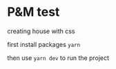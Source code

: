 # P&M test

creating house with css

first install packages `yarn`

then use `yarn dev` to run the project

